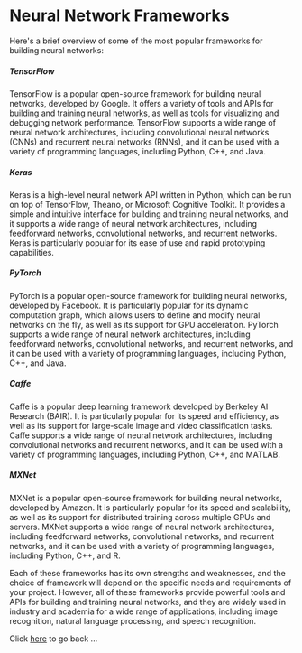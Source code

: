# Neural Network Frameworks

Here's a brief overview of some of the most popular frameworks for building neural networks:

##### **TensorFlow**
  TensorFlow is a popular open-source framework for building neural networks, developed by Google. It offers a variety of tools and APIs for building and training neural networks, as well as tools for visualizing and debugging network performance. TensorFlow supports a wide range of neural network architectures, including convolutional neural networks (CNNs) and recurrent neural networks (RNNs), and it can be used with a variety of programming languages, including Python, C++, and Java.

##### **Keras**
  Keras is a high-level neural network API written in Python, which can be run on top of TensorFlow, Theano, or Microsoft Cognitive Toolkit. It provides a simple and intuitive interface for building and training neural networks, and it supports a wide range of neural network architectures, including feedforward networks, convolutional networks, and recurrent networks. Keras is particularly popular for its ease of use and rapid prototyping capabilities.

##### **PyTorch**
  PyTorch is a popular open-source framework for building neural networks, developed by Facebook. It is particularly popular for its dynamic computation graph, which allows users to define and modify neural networks on the fly, as well as its support for GPU acceleration. PyTorch supports a wide range of neural network architectures, including feedforward networks, convolutional networks, and recurrent networks, and it can be used with a variety of programming languages, including Python, C++, and Java.

##### **Caffe**
  Caffe is a popular deep learning framework developed by Berkeley AI Research (BAIR). It is particularly popular for its speed and efficiency, as well as its support for large-scale image and video classification tasks. Caffe supports a wide range of neural network architectures, including convolutional networks and recurrent networks, and it can be used with a variety of programming languages, including Python, C++, and MATLAB.

##### **MXNet**
  MXNet is a popular open-source framework for building neural networks, developed by Amazon. It is particularly popular for its speed and scalability, as well as its support for distributed training across multiple GPUs and servers. MXNet supports a wide range of neural network architectures, including feedforward networks, convolutional networks, and recurrent networks, and it can be used with a variety of programming languages, including Python, C++, and R.

Each of these frameworks has its own strengths and weaknesses, and the choice of framework will depend on the specific needs and requirements of your project. However, all of these frameworks provide powerful tools and APIs for building and training neural networks, and they are widely used in industry and academia for a wide range of applications, including image recognition, natural language processing, and speech recognition.

Click [here](/NNLearn/IntrotoNN.md) to go back ...
